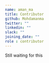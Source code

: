 ```yaml
---
name: aman_ma
title: Contributor
github: Mohdamanma
twitter: ""
linkedin: ""
slack: ""
joining_date: ""
role : contributor
---
```


Still waiting for this
